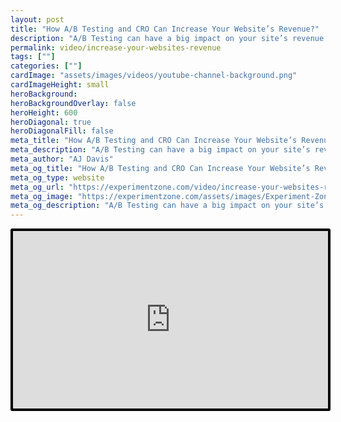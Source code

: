 ```yaml
---
layout: post
title: "How A/B Testing and CRO Can Increase Your Website’s Revenue?"
description: "A/B Testing can have a big impact on your site’s revenue. This video will tell you how."
permalink: video/increase-your-websites-revenue
tags: [""]
categories: [""]
cardImage: "assets/images/videos/youtube-channel-background.png"
cardImageHeight: small
heroBackground:
heroBackgroundOverlay: false
heroHeight: 600
heroDiagonal: true
heroDiagonalFill: false
meta_title: "How A/B Testing and CRO Can Increase Your Website’s Revenue?"
meta_description: "A/B Testing can have a big impact on your site’s revenue. This video will tell you how."
meta_author: "AJ Davis"
meta_og_title: "How A/B Testing and CRO Can Increase Your Website’s Revenue?"
meta_og_type: website
meta_og_url: "https://experimentzone.com/video/increase-your-websites-revenue"
meta_og_image: "https://experimentzone.com/assets/images/Experiment-Zone-logo-color.png"
meta_og_description: "A/B Testing can have a big impact on your site’s revenue. This video will tell you how."
---
```


<style>
    .video {
        border: 4px solid black;
        border-radius: 3px;
    }
    .work-summary {
        border: 0px solid black;
    }
    .iframe-container{
        position: relative;
        width: 100%;
        padding-bottom: 56.25%; 
        height: 0;
    }
    .iframe-container iframe{
        position: absolute;
        top:0;
        left: 0;
        width: 100%;
        height: 100%;
    }
</style>

<div class="mt-0 mt-md-n20 work work-summary justify-content-center iframe-container">
    <iframe class="video" src="https://www.youtube.com/embed/z6fp3Y39jDk" title="YouTube video player" frameborder="0" allow="accelerometer; autoplay; clipboard-write; encrypted-media; gyroscope; picture-in-picture" allowfullscreen></iframe>
</div>
